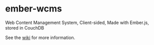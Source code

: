 ember-wcms
==========

Web Content Management System, Client-sided, Made with Ember.js, stored in CouchDB

See the [wiki](https://github.com/madeentje/ember-wcms/wiki) for more information.
